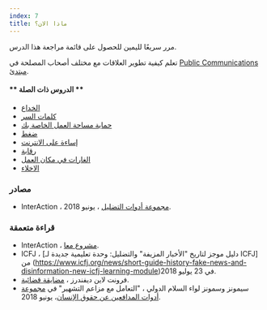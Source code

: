 ```yaml
---
index: 7
title: ماذا الان؟
---
```

مرر سريعًا لليمين للحصول على قائمة مراجعة هذا الدرس.

تعلم كيفية تطوير العلاقات مع مختلف أصحاب المصلحة في [Public Communications مبتدئ](umbrella://work/public-communications/beginner). 

#### ** الدروس ذات الصلة **

* [الخداع](umbrella://communications/phishing/beginner)
* [كلمات السر](umbrella://information/passwords)
* [حماية مساحة العمل الخاصة بك](umbrella://information/protect-your-workspace)
* [ضغط](umbrella://stress/stress/beginner)
* [إساءة على الانترنت](umbrella://communications/online-abuse)
* [رقابة](umbrella://communications/censorship/beginner)
* [الغارات في مكان العمل](umbrella://information/protect-your-workspace)
* [الاخلاء](umbrella://incident-response/evacuation)

### مصادر

* InterAction ، [مجموعة أدوات التضليل](https://www.interaction.org/project/disinformation-toolkit/overview) ، يونيو 2018.

### قراءة متعمقة

* InterAction ، [مشروع معا](https://www.interaction.org/project/together-project/overview).
* ICFJ ، [دليل موجز لتاريخ "الأخبار المزيفة" والتضليل: وحدة تعليمية جديدة لـ ICFJ] من (https://www.icfj.org/news/short-guide-history-fake-news-and-disinformation-new-icfj-learning-module)في  23 يوليو 2018.
* فرونت لاين ديفندرز ، [مضايقة قضائية](https://www.frontlinedefenders.org/en/violation/judicial-harassment). 
* سيمونز وسمونز لواء السلام الدولي ، "التعامل مع مزاعم التشهير" في [مجموعة أدوات المدافعين عن حقوق الإنسان](http://www.elexica.com/en/legal-topics/dispute-resolution-commercial/120618-human-rights-defenders-toolbox)، يونيو 2018.